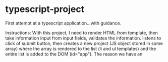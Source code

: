 # typescript-project

First attempt at a typescript application...with guidance.

Instructions:
With this project, I need to render HTML from template, then take information input from input fields, validates the information. listens to click of submit button, then creates a new project (JS object stored in some array) where the array is rendered to the list (li and ul templates) and the entire list is added to the DOM (id="app").
The reason we have an <template> with li and a <template> with ul is that we are creating a drag and drop list. So the li elements are going to be the drag elements, and we will be dropping into the <ul> list.
